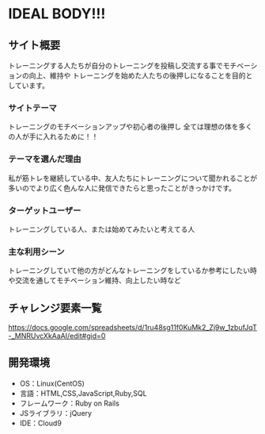 # IDEAL BODY!!!

## サイト概要
トレーニングする人たちが自分のトレーニングを投稿し交流する事でモチベーションの向上、維持や
トレーニングを始めた人たちの後押しになることを目的としています。

### サイトテーマ
トレーニングのモチベーションアップや初心者の後押し
全ては理想の体を多くの人が手に入れるために！！

### テーマを選んだ理由
私が筋トレを継続している中、友人たちにトレーニングについて聞かれることが多いのでより広く色んな人に発信できたらと思ったことがきっかけです。

### ターゲットユーザー
トレーニングしている人、または始めてみたいと考えてる人

### 主な利用シーン
トレーニングしていて他の方がどんなトレーニングをしているか参考にしたい時や交流を通してモチベーション維持、向上したい時など

## チャレンジ要素一覧
https://docs.google.com/spreadsheets/d/1ru48sg11f0KuMk2_Zj9w_1zbufJqT-_MNRUvcXkAaAI/edit#gid=0

## 開発環境
- OS：Linux(CentOS)
- 言語：HTML,CSS,JavaScript,Ruby,SQL
- フレームワーク：Ruby on Rails
- JSライブラリ：jQuery
- IDE：Cloud9


